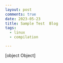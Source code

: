 ```yaml
---
layout: post
comments: true
date: 2023-05-23
title: Sample Test  Blog
tags:
  - linux
  - compilation

---
```

[object Object]